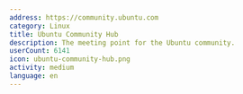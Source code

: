 ```yaml
---
address: https://community.ubuntu.com
category: Linux
title: Ubuntu Community Hub
description: The meeting point for the Ubuntu community.
userCount: 6141
icon: ubuntu-community-hub.png
activity: medium
language: en
---
```

